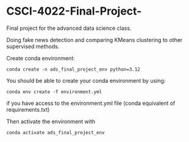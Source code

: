 # CSCI-4022-Final-Project-
Final project for the advanced data science class.

Doing fake news detection and comparing KMeans clustering to other supervised methods. 



Create conda environment: 
```
conda create -n ads_final_project_env python=3.12
```

You should be able to create your conda environment by using:
```
conda env create -f environment.yml
```
if you have access to the environment.yml file (conda equivalent of requirements.txt)

Then activate the environment with
```
conda activate ads_final_project_env
```
